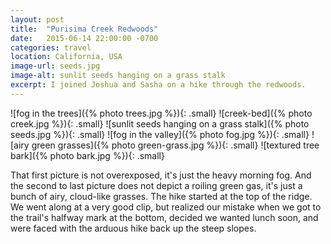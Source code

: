 ```yaml
---
layout: post
title:  "Purisima Creek Redwoods"
date:   2015-06-14 22:00:00 -0700
categories: travel
location: California, USA
image-url: seeds.jpg
image-alt: sunlit seeds hanging on a grass stalk
excerpt: I joined Joshua and Sasha on a hike through the redwoods.
---
```

![fog in the trees]({% photo trees.jpg %}){: .small}
![creek-bed]({% photo creek.jpg %}){: .small}
![sunlit seeds hanging on a grass stalk]({% photo seeds.jpg %}){: .small}
![fog in the valley]({% photo fog.jpg %}){: .small}
![airy green grasses]({% photo green-grass.jpg %}){: .small}
![textured tree bark]({% photo bark.jpg %}){: .small}

That first picture is not overexposed, it's just the heavy morning fog. And the second to last picture does not depict a roiling green gas, it's just a bunch of airy, cloud-like grasses. The hike started at the top of the ridge. We went along at a very good clip, but realized our mistake when we got to the trail's halfway mark at the bottom, decided we wanted lunch soon, and were faced with the arduous hike back up the steep slopes.
